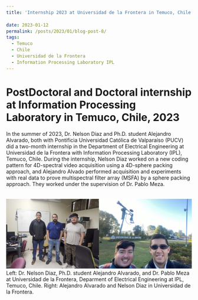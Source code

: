 ```yaml
---
title: 'Internship 2023 at Universidad de la Frontera in Temuco, Chile'

date: 2023-01-12
permalink: /posts/2023/01/blog-post-8/
tags:
  - Temuco
  - Chile
  - Universidad de la Frontera
  - Information Processing Laboratory IPL
---
```


PostDoctoral and Doctoral internship at Information Processing Laboratory in Temuco, Chile, 2023
======

In the summer of 2023, Dr. Nelson Diaz and Ph.D. student Alejandro Alvarado, both with Pontificia Universidad Católica de Valparaíso (PUCV) did a two-month internship in the Department of Electrical Engineering at Universidad de la Frontera with Information Processing Laboratory (IPL), Temuco, Chile. During the internship, Nelson Diaz worked on a new coding pattern for 4D-spectral video acquisition using a 4D-sphere packing approach, and Alejandro Alvado performed acquisition and experiments with real data to prove multispectral filter array (MSFA) by a sphere packing approach. They worked under the supervision of Dr. Pablo Meza.



<br/><img src='/images/internship2023.jpg'>
Left: Dr. Nelson Diaz, Ph.D. student Alejandro Alvarado, and Dr. Pablo Meza at Universidad de la Frontera, Deparment of Electrical Engineering at IPL, Temuco, Chile. Right: Alejandro Alvarado and Nelson Diaz in Universidad de la Frontera.
